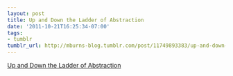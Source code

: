 ```yaml
---
layout: post
title: Up and Down the Ladder of Abstraction
date: '2011-10-21T16:25:34-07:00'
tags:
- tumblr
tumblr_url: http://mburns-blog.tumblr.com/post/11749893383/up-and-down-the-ladder-of-abstraction
---
```

<a href="http://worrydream.com/LadderOfAbstraction/">Up and Down the Ladder of Abstraction</a>

